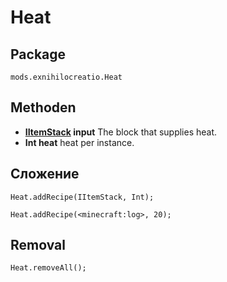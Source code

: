 # Heat

## Package

`mods.exnihilocreatio.Heat`

## Methoden

- **[IItemStack](/Vanilla/Items/IItemStack/) input** The block that supplies heat.
- **Int heat** heat per instance.

## Сложение

```zenscript
Heat.addRecipe(IItemStack, Int);

Heat.addRecipe(<minecraft:log>, 20);
```

## Removal

```zenscript
Heat.removeAll();
```